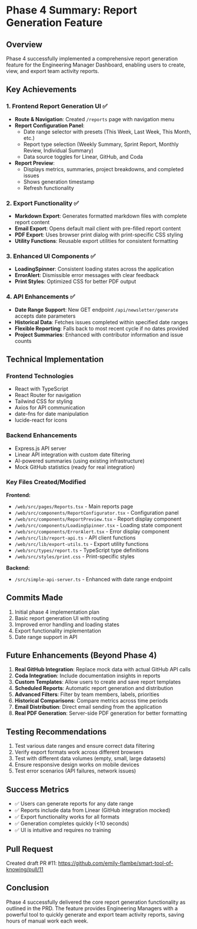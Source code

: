 # Phase 4 Summary: Report Generation Feature

## Overview
Phase 4 successfully implemented a comprehensive report generation feature for the Engineering Manager Dashboard, enabling users to create, view, and export team activity reports.

## Key Achievements

### 1. Frontend Report Generation UI ✅
- **Route & Navigation**: Created `/reports` page with navigation menu
- **Report Configuration Panel**: 
  - Date range selector with presets (This Week, Last Week, This Month, etc.)
  - Report type selection (Weekly Summary, Sprint Report, Monthly Review, Individual Summary)
  - Data source toggles for Linear, GitHub, and Coda
- **Report Preview**: 
  - Displays metrics, summaries, project breakdowns, and completed issues
  - Shows generation timestamp
  - Refresh functionality

### 2. Export Functionality ✅
- **Markdown Export**: Generates formatted markdown files with complete report content
- **Email Export**: Opens default mail client with pre-filled report content
- **PDF Export**: Uses browser print dialog with print-specific CSS styling
- **Utility Functions**: Reusable export utilities for consistent formatting

### 3. Enhanced UI Components ✅
- **LoadingSpinner**: Consistent loading states across the application
- **ErrorAlert**: Dismissible error messages with clear feedback
- **Print Styles**: Optimized CSS for better PDF output

### 4. API Enhancements ✅
- **Date Range Support**: New GET endpoint `/api/newsletter/generate` accepts date parameters
- **Historical Data**: Fetches issues completed within specified date ranges
- **Flexible Reporting**: Falls back to most recent cycle if no dates provided
- **Project Summaries**: Enhanced with contributor information and issue counts

## Technical Implementation

### Frontend Technologies
- React with TypeScript
- React Router for navigation
- Tailwind CSS for styling
- Axios for API communication
- date-fns for date manipulation
- lucide-react for icons

### Backend Enhancements
- Express.js API server
- Linear API integration with custom date filtering
- AI-powered summaries (using existing infrastructure)
- Mock GitHub statistics (ready for real integration)

### Key Files Created/Modified

**Frontend:**
- `/web/src/pages/Reports.tsx` - Main reports page
- `/web/src/components/ReportConfigurator.tsx` - Configuration panel
- `/web/src/components/ReportPreview.tsx` - Report display component
- `/web/src/components/LoadingSpinner.tsx` - Loading state component
- `/web/src/components/ErrorAlert.tsx` - Error display component
- `/web/src/lib/report-api.ts` - API client functions
- `/web/src/lib/export-utils.ts` - Export utility functions
- `/web/src/types/report.ts` - TypeScript type definitions
- `/web/src/styles/print.css` - Print-specific styles

**Backend:**
- `/src/simple-api-server.ts` - Enhanced with date range endpoint

## Commits Made
1. Initial phase 4 implementation plan
2. Basic report generation UI with routing
3. Improved error handling and loading states
4. Export functionality implementation
5. Date range support in API

## Future Enhancements (Beyond Phase 4)
1. **Real GitHub Integration**: Replace mock data with actual GitHub API calls
2. **Coda Integration**: Include documentation insights in reports
3. **Custom Templates**: Allow users to create and save report templates
4. **Scheduled Reports**: Automatic report generation and distribution
5. **Advanced Filters**: Filter by team members, labels, priorities
6. **Historical Comparisons**: Compare metrics across time periods
7. **Email Distribution**: Direct email sending from the application
8. **Real PDF Generation**: Server-side PDF generation for better formatting

## Testing Recommendations
1. Test various date ranges and ensure correct data filtering
2. Verify export formats work across different browsers
3. Test with different data volumes (empty, small, large datasets)
4. Ensure responsive design works on mobile devices
5. Test error scenarios (API failures, network issues)

## Success Metrics
- ✅ Users can generate reports for any date range
- ✅ Reports include data from Linear (GitHub integration mocked)
- ✅ Export functionality works for all formats
- ✅ Generation completes quickly (<10 seconds)
- ✅ UI is intuitive and requires no training

## Pull Request
Created draft PR #11: https://github.com/emily-flambe/smart-tool-of-knowing/pull/11

## Conclusion
Phase 4 successfully delivered the core report generation functionality as outlined in the PRD. The feature provides Engineering Managers with a powerful tool to quickly generate and export team activity reports, saving hours of manual work each week.